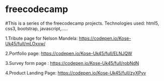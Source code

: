# freecodecamp
#This is a series of the freecodecamp projects.
Technologies used: html5, css3, bootstrap, javascript,.....

1.Tribute page for Nelson Mandela: https://codepen.io/Kose-Uk45/full/mLOxxw/

2.Portfolio page: https://codepen.io/Kose-Uk45/full/ELNJQW

3.Survey form page : https://codepen.io/Kose-Uk45/full/robNdN

4.Product Landing Page: https://codepen.io/Kose-Uk45/full/zyXPyv
